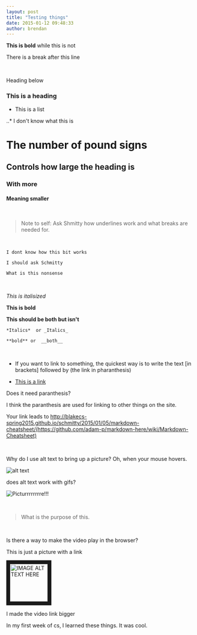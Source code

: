 ```yaml
---
layout: post
title: "Testing things"
date: 2015-01-12 09:48:33
author: brendan
---
```


**This is bold** while this is not

There is a break after this line

<br>

Heading below

### This is a heading

+ This is a list 

..* I don't know what this is 

# The number of pound signs 

## Controls how large the heading is

### With more

#### Meaning smaller 

<br> 

> Note to self: Ask Shmitty how underlines work and what breaks are needed for.


<br>

<!-- This is a comment --> 

    I dont know how this bit works 

    I should ask Schmitty

<!-- what -->
    What is this nonsense

<br> 


*This is italisized*  

**This is bold**

__This should be both but isn't__



    *Italics*  or _Italics_

    **bold** or  __both__

<br> 



+ If you want to link to something, the quickest way is to write the text [in brackets] followed by (the link in pharanthesis)

+ [This is a link][glitchy]

[glitchy]: https://www.youtube.com/watch?v=dQw4w9WgXcQ

Does it need paranthesis?

I think the paranthesis are used for linking to other things on the site. 

Your link leads to http://blakecs-spring2015.github.io/schmitty/2015/01/05/markdown-cheatsheet/(https://github.com/adam-p/markdown-here/wiki/Markdown-Cheatsheet)



<br>



Why do I use alt text to bring up a picture? Oh, when your mouse hovers.

![alt text][gif1]

[gif1]:http://a.fod4.com/images/GifGuide/dancing/30075yu908.gif "I am having way to much fun with this (;-)"

does alt text work with gifs?

![Picturrrrrrrre!!!](http://i302.photobucket.com/albums/nn112/Claudnsophia/dancing-man.gif)

<br> 



> What is the purpose of this.


<br>

Is there a way to make the video play in the browser?

This is just a picture with a link


<a href="http://www.youtube.com/watch?feature=player_embedded&v=dQw4w9WgXcQ
" target="_blank"><img src="http://www.ccny.cuny.edu/compsci/images/compscibanner.jpg" 
alt="IMAGE ALT TEXT HERE" width="100" height="100" border="10" /></a>

I made the video link bigger


In my first week of cs, I learned these things. It was cool.




